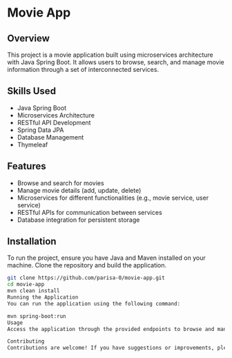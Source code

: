 # Movie App

## Overview
This project is a movie application built using microservices architecture with Java Spring Boot. It allows users to browse, search, and manage movie information through a set of interconnected services.

## Skills Used
- Java Spring Boot
- Microservices Architecture
- RESTful API Development
- Spring Data JPA
- Database Management
- Thymeleaf

## Features
- Browse and search for movies
- Manage movie details (add, update, delete)
- Microservices for different functionalities (e.g., movie service, user service)
- RESTful APIs for communication between services
- Database integration for persistent storage

## Installation
To run the project, ensure you have Java and Maven installed on your machine. Clone the repository and build the application.

```bash
git clone https://github.com/parisa-0/movie-app.git
cd movie-app
mvn clean install
Running the Application
You can run the application using the following command:

mvn spring-boot:run
Usage
Access the application through the provided endpoints to browse and manage movie information.

Contributing
Contributions are welcome! If you have suggestions or improvements, please feel free to submit a pull request.
